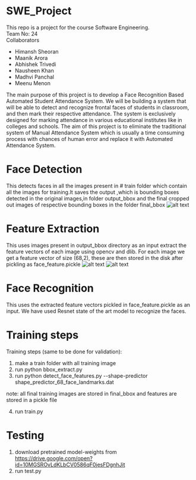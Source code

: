 # SWE_Project
This repo is a project for the course Software Engineering. 
<br/>
Team No: 24
<br/>
Collaborators
- Himansh Sheoran
- Maanik Arora
- Abhishek Trivedi
- Nausheen Khan
- Madhvi Panchal
- Meenu Menon

The main purpose of this project is to develop a Face Recognition Based Automated Student Attendance System.  We will be building a system that will be  able  to  detect  and  recognize  frontal  faces  of  students  in  classroom,  and  then mark their respective attendance.  The system is exclusively designed for marking attendance in various educational institutes like in colleges and schools.  The aim of this project is to eliminate the traditional system of Manual Attendance System which is usually a time consuming process with chances of human error and replace it with Automated Attendance System.


# Face Detection
 This detects faces in all the images present in # train folder which contain all the images for training.It saves the output ,which is bounding boxes detected in the original images,in folder output_bbox and the final cropped out images of respective bounding boxes in the folder final_bbox
 ![alt text](https://github.com/Hooligan10/SWE_Project/blob/master/Code/output_bbox/6.jpg)
# Feature Extraction
This uses images present in output_bbox directory as an input extract the feature vectors of each image using opencv and dlib. For each image we get a feature vector of size (68,2), these are then stored in the disk after pickling as face_feature.pickle
![alt text](https://github.com/Hooligan10/SWE_Project/blob/master/Code/face_feature_visual/6_010.jpg?raw=true)
![alt text](https://github.com/Hooligan10/SWE_Project/blob/master/Code/final_bbox/6_010.jpg)
# Face Recognition
This uses the extracted feature vectors pickled in face_feature.pickle as an input. We have used Resnet state of the art model to recognize the faces.

# Training steps
Training steps (same to be done for validation):
1) make a train folder with all training image
2) run python bbox_extract.py
3) run python detect_face_features.py --shape-predictor shape_predictor_68_face_landmarks.dat

note: all final training images are stored in final_bbox and features are stored in a pickle file

4) run train.py

# Testing
1) download pretrained model-weights from https://drive.google.com/open?id=10MGSROvLdKLbCV0586qF0jesFDgnhJit
2) run test.py
